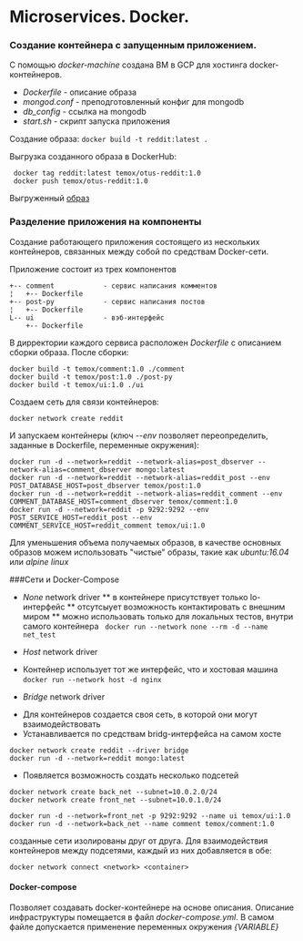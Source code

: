 # Microservices. Docker.
### Создание контейнера с запущенным приложением.

С помощью *docker-machine* создана ВМ в GCP для хостинга docker-контейнеров.

* *Dockerfile* - описание образа
* *mongod.conf* - преподготовленный конфиг для mongodb
* *db_config* - ссылка на mongodb
* *start.sh* - скрипт запуска приложения

Создание образа:
` docker build -t reddit:latest . `

Выгрузка созданного образа в DockerHub:
```
 docker tag reddit:latest temox/otus-reddit:1.0
 docker push temox/otus-reddit:1.0
```
Выгруженный [образ](https://hub.docker.com/r/temox/otus-reddit)

### Разделение приложения на компоненты
Создание работающего приложения состоящего из нескольких контейнеров, связанных между собой по средствам Docker-сети.

Приложение состоит из трех компонентов
```
+-- comment            - сервис написания комментов
¦   +-- Dockerfile
+-- post-py            - сервис написания постов
¦   +-- Dockerfile
L-- ui                 - вэб-интерфейс
    +-- Dockerfile
```

В дирректории каждого сервиса расположен _Dockerfile_ с описанием сборки образа.
После сборки:
```
docker build -t temox/comment:1.0 ./comment
docker build -t temox/post:1.0 ./post-py
docker build -t temox/ui:1.0 ./ui
```

Создаем сеть для связи контейнеров:
```
docker network create reddit
```

И запускаем контейнеры (ключ _--env_ позволяет переопределить, заданные в Dockerfile, переменные окружения):
```
docker run -d --network=reddit --network-alias=post_dbserver --network-alias=comment_dbserver mongo:latest
docker run -d --network=reddit --network-alias=reddit_post --env POST_DATABASE_HOST=post_dbserver temox/post:1.0 
docker run -d --network=reddit --network-alias=reddit_comment --env COMMENT_DATABASE_HOST=comment_dbserver temox/comment:1.0
docker run -d --network=reddit -p 9292:9292 --env POST_SERVICE_HOST=reddit_post --env COMMENT_SERVICE_HOST=reddit_comment temox/ui:1.0
```
Для уменьшения объема получаемых образов, в качестве основных образов можем использовать "чистые" образы, такие как _ubuntu:16.04_ или _alpine linux_


###Сети и Docker-Compose

* *None* network driver
 ** в контейнере присутствует только lo-интерфейс
 ** отсутсыует возможность контактировать с внешним миром
 ** можно использовать только для локальных тестов, внутри самого контейнера
  ` docker run --network none --rm -d --name net_test`
 
* *Host* network driver
 - Контейнер использует тот же интерфейс, что и хостовая машина
 `docker run --network host -d nginx`

* *Bridge* network driver
 - Для контейнеров создается своя сеть, в которой они могут взаимодействовать
 - Устанавливается по средствам bridg-интерфейса на самом хосте
 ```
 docker network create reddit --driver bridge
 docker run -d --network=reddit mongo:latest
 ```
 - Появляется возможность создать несколько подсетей
 ```
 docker network create back_net --subnet=10.0.2.0/24
 docker network create front_net --subnet=10.0.1.0/24
 
 docker run -d --network=front_net -p 9292:9292 --name ui temox/ui:1.0
 docker run -d --network=back_net --name comment temox/comment:1.0
 ```
 созданные сети изолированы друг от друга. Для взаимодействия контейнеров между подсетями, каждый из них добавляется в обе:
 ```
 docker network connect <network> <container>
 ```
 
 #### Docker-compose
 Позволяет создавать docker-контейнере на основе описания.
 Описание инфраструктуры помещается в файл _docker-compose.yml_.
 В самом файле допускается применение переменных окружения _{VARIABLE}_
